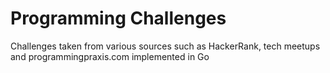 # Programming Challenges

Challenges taken from various sources such as HackerRank, tech meetups and programmingpraxis.com implemented in Go
